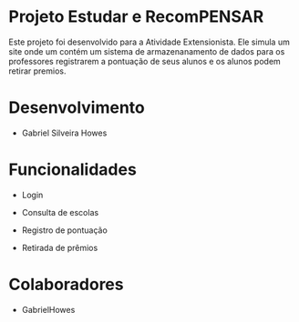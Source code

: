 # Projeto Estudar e RecomPENSAR

Este projeto foi desenvolvido para a Atividade Extensionista.
Ele simula um site onde um contém um sistema de armazenanamento de dados para os professores registrarem a pontuação de seus alunos e os alunos podem retirar premios.

# Desenvolvimento
- Gabriel Silveira Howes

# Funcionalidades

- Login

- Consulta de escolas

- Registro de pontuação

- Retirada de prêmios

# Colaboradores 
- GabrielHowes
